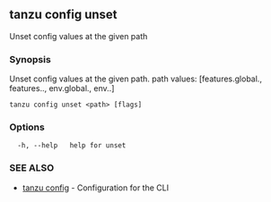 ## tanzu config unset

Unset config values at the given path

### Synopsis

Unset config values at the given path. path values: [features.global.<feature>, features.<plugin>.<feature>, env.global.<variable>, env.<plugin>.<variable>]

```
tanzu config unset <path> [flags]
```

### Options

```
  -h, --help   help for unset
```

### SEE ALSO

* [tanzu config](tanzu_config.md)	 - Configuration for the CLI

